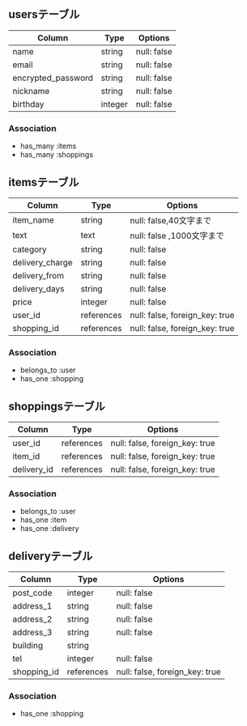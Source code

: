 
## usersテーブル

|Column             |Type    |Options     |
|-------------------|--------|------------|
|name               |string  |null: false |
|email              |string  |null: false |
|encrypted_password |string  |null: false |
|nickname           |string  |null: false |
|birthday           |integer |null: false |

### Association
- has_many :items
- has_many :shoppings



## itemsテーブル

|Column            |Type       |Options                         |
|------------------|-----------|--------------------------------|
|item_name         |string     |null: false,40文字まで           |
|text              |text       |null: false ,1000文字まで        |
|category          |string     |null: false                     |
|delivery_charge   |string     |null: false                     |
|delivery_from     |string     |null: false                     |
|delivery_days     |string     |null: false                     |
|price             |integer    |null: false                     |
|user_id           |references |null: false, foreign_key: true  | 
|shopping_id       |references |null: false, foreign_key: true  |

### Association
- belongs_to :user
- has_one :shopping




## shoppingsテーブル

|Column        |Type       |Options                         |
|--------------|-----------|--------------------------------|
|user_id       |references |null: false, foreign_key: true  | 
|item_id       |references |null: false, foreign_key: true  |
|delivery_id   |references |null: false, foreign_key: true  |

### Association
- belongs_to :user
- has_one :item
- has_one :delivery




## deliveryテーブル

|Column        |Type       |Options                         |
|--------------|-----------|--------------------------------|
|post_code     |integer    |null: false                     |
|address_1     |string     |null: false                     |
|address_2     |string     |null: false                     |
|address_3     |string     |null: false                     |
|building      |string     |                                |
|tel           |integer    |null: false                     |
|shopping_id   |references |null: false, foreign_key: true  |

### Association
- has_one :shopping